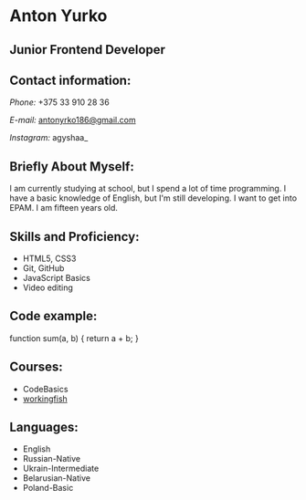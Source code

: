 # Anton Yurko
## Junior Frontend Developer
## Contact information:
*Phone:* +375 33 910 28 36

*E-mail:* antonyrko186@gmail.com

*Instagram:* agyshaa_

## Briefly About Myself:
I am currently studying at school, but I spend a lot of time programming. I have a basic knowledge of English, but I'm still developing. I want to get into EPAM. I am fifteen years old.

## Skills and Proficiency:
- HTML5, CSS3
- Git, GitHub
- JavaScript Basics
- Video editing

## Code example:
function sum(a, b) {
  return a + b;
}

## Courses:
- CodeBasics
-  [workingfish](https://workingfish.tilda.ws/)

## Languages:
- English
- Russian-Native
- Ukrain-Intermediate
- Belarusian-Native
- Poland-Basic

